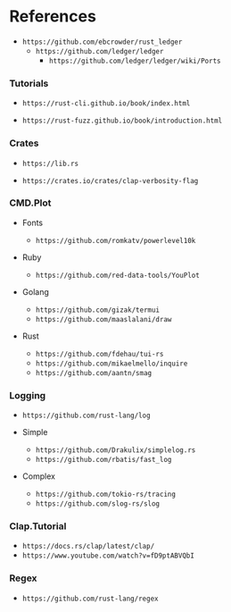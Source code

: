 
# References

- `https://github.com/ebcrowder/rust_ledger`
    - `https://github.com/ledger/ledger`
        - `https://github.com/ledger/ledger/wiki/Ports`


### Tutorials

- `https://rust-cli.github.io/book/index.html`

- `https://rust-fuzz.github.io/book/introduction.html`


### Crates

- `https://lib.rs`

- `https://crates.io/crates/clap-verbosity-flag`



### CMD.Plot

- Fonts
    - `https://github.com/romkatv/powerlevel10k`

- Ruby
    - `https://github.com/red-data-tools/YouPlot`

- Golang
    - `https://github.com/gizak/termui`
    - `https://github.com/maaslalani/draw`

- Rust
    - `https://github.com/fdehau/tui-rs`
    - `https://github.com/mikaelmello/inquire`
    - `https://github.com/aantn/smag`


### Logging

- `https://github.com/rust-lang/log`

- Simple
    - `https://github.com/Drakulix/simplelog.rs`
    - `https://github.com/rbatis/fast_log`

- Complex
    - `https://github.com/tokio-rs/tracing`
    - `https://github.com/slog-rs/slog`


### Clap.Tutorial

- `https://docs.rs/clap/latest/clap/`
- `https://www.youtube.com/watch?v=fD9ptABVQbI`


### Regex

- `https://github.com/rust-lang/regex`


